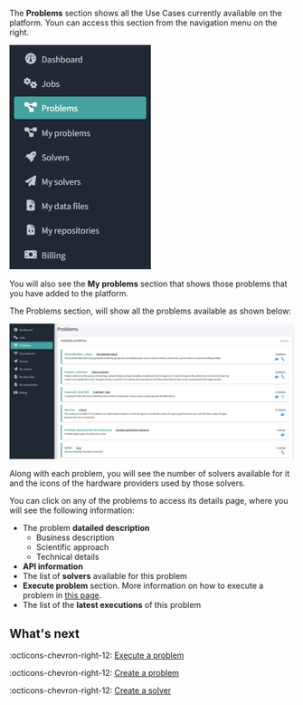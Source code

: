 The **Problems** section shows all the Use Cases currently available on the platform.
Youn can access this section from the navigation menu on the right.

![Platform navigation menu](../images/platform-menu-problems.png)

You will also see the **My problems** section that shows those problems that you have added to the platform.

The Problems section, will show all the problems available as shown below:

![Problems list](../images/platform-problems-list.png)

Along with each problem, you will see the number of solvers available for it and the icons of the hardware providers used by those solvers.

You can click on any of the problems to access its details page, where you will see the following information:

* The problem **datailed description**
    * Business description
    * Scientific approach
    * Technical details
* **API information**
* The list of **solvers** available for this problem
* **Execute problem** section. More information on how to execute a problem in [this page](launch-job-dashboard.md).
* The list of the **latest executions** of this problem

## What's next

:octicons-chevron-right-12: [Execute a problem](launch-job-dashboard.md)

:octicons-chevron-right-12: [Create a problem](create-problem.md)

:octicons-chevron-right-12: [Create a solver](create-solver.md)